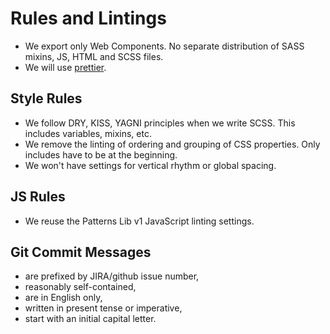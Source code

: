 # Rules and Lintings
* We export only Web Components. No separate distribution of SASS mixins, JS, HTML and SCSS files.
* We will use [prettier](https://prettier.io/).

## Style Rules
* We follow DRY, KISS, YAGNI principles when we write SCSS. This includes variables, mixins, etc.
* We remove the linting of ordering and grouping of CSS properties. Only includes have to be at the beginning.
* We won't have settings for vertical rhythm or global spacing.

## JS Rules
* We reuse the Patterns Lib v1 JavaScript linting settings.

## Git Commit Messages
* are prefixed by JIRA/github issue number,
* reasonably self-contained,
* are in English only,
* written in present tense or imperative,
* start with an initial capital letter. 
